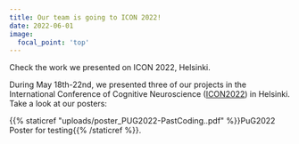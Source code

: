 ```yaml
---
title: Our team is going to ICON 2022!
date: 2022-06-01
image:
  focal_point: 'top'
---
```


Check the work we presented on ICON 2022, Helsinki.

<!--more-->

During May 18th-22nd, we presented three of our projects in the International Conference of Cognitive Neuroscience ([ICON2022](https://www2.helsinki.fi/en/conferences/international-conference-of-cognitive-neuroscience-2020)) in Helsinki. Take a look at our posters:

{{% staticref "uploads/poster_PUG2022-PastCoding..pdf" %}}PuG2022 Poster for testing{{% /staticref %}}.

